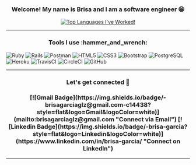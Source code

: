 
<h3 align="center">
  Welcome!  My name is Brisa and I am a software engineer 😁
  </h3>



<div align="center" >
  
<a  href="https://github.com/SP-XD"> 
  
[![Top Languages I've Worked!](https://github-readme-stats.vercel.app/api/top-langs/?username=brisag&layout=compact)](https://github.com/brisag/github-readme-stats)


</a>
<hr></hr>
</div>


<h3 align="center"> Tools I use :hammer_and_wrench:</h3>
<p align="center">
  

![Ruby](https://img.shields.io/badge/ruby-%23CC342D.svg?style=flat&logo=ruby&logoColor=white)
![Rails](https://img.shields.io/badge/rails-%23CC0000.svg?style=flat&logo=ruby-on-rails&logoColor=white)
![Postman](https://img.shields.io/badge/Postman-FF6C37?style=flat&logo=postman&logoColor=red)
![HTML5](https://img.shields.io/badge/-HTML5-E34F26?style=flat&logo=html5&logoColor=white)
![CSS3](https://img.shields.io/badge/-CSS3-1572B6?style=flat&logo=css3)
![Bootstrap](https://img.shields.io/badge/-Bootstrap-563D7C?style=flat&logo=bootstrap)
![PostgreSQL](https://img.shields.io/badge/-PostgreSQL-336791?style=flat&logo=postgresql)
![Heroku](https://img.shields.io/badge/-Heroku-430098?style=flat&logo=heroku)
![TravisCI](https://img.shields.io/badge/travisci-%232B2F33.svg?style=flat&logo=travis&logoColor=white)
![CircleCI](https://img.shields.io/badge/circleci-%23161616.svg?style=flat&logo=circleci&logoColor=white)
![GitHub](https://img.shields.io/badge/-GitHub-181717?style=flat&logo=github)
  

<hr></hr>



<h3 align="center"> Let's get connected 🔗</h3>
<h3 align="center">
[![Gmail Badge](https://img.shields.io/badge/-brisagarciaglz@gmail.com-c14438?style=flat&logo=Gmail&logoColor=white)](mailto:brisagarciaglz@gmail.com "Connect via Email")
[![Linkedin Badge](https://img.shields.io/badge/-brisa-garcia?style=flat&logo=Linkedin&logoColor=white)](https://www.linkedin.com/in/brisa-garcia/ "Connect on LinkedIn")
  </h3>
<hr></hr>


<!--
**brisag/brisag** is a ✨ _special_ ✨ repository because its `README.md` (this file) appears on your GitHub profile.

Here are some ideas to get you started:

- 🔭 I’m currently working on ...
- 🌱 I’m currently learning ...
- 👯 I’m looking to collaborate on ...
- 🤔 I’m looking for help with ...
- 💬 Ask me about ...
- 📫 How to reach me: ...
- 😄 Pronouns: ...
- ⚡ Fun fact: ...
-->

